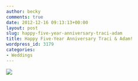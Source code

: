 ```yaml
---
author: becky
comments: true
date: 2012-12-16 09:13:13+00:00
layout: post
slug: happy-five-year-anniversary-traci-adam
title: Happy Five-Year Anniversary Traci & Adam!
wordpress_id: 3179
categories:
- Weddings
---
```


[![](http://www.beckyjenson.com/wp-content/uploads/2012/03/blog-December07-0001.jpg)](http://www.beckyjenson.com/wp-content/uploads/2012/03/blog-December07-0001.jpg)
